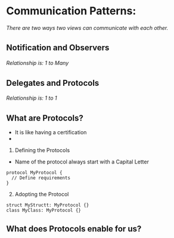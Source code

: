 # Communication Patterns:
###### There are two ways two views can communicate with each other.

## Notification and Observers
###### Relationship is: 1 to Many

## Delegates and Protocols 
###### Relationship is: 1 to 1

## What are Protocols?

- It is like having a certification 
-

1. Defining the Protocols
- Name of the protocol always start with a Capital Letter

```
protocol MyProtocol {
  // Define requirements 
}

```

2. Adopting the Protocol

```
struct MyStructt: MyProtocol {}
class MyClass: MyProtocol {}

```

## What does Protocols enable for us?
